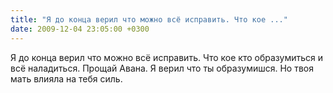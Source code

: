 ```yaml
---
title: "Я до конца верил что можно всё исправить. Что кое ..."
date: 2009-12-04 23:05:00 +0300
---
```


Я до конца верил что можно всё исправить. Что кое кто образумиться и всё наладиться. Прощай Авана. Я верил что ты образумишся. Но твоя мать влияла на тебя силь.

